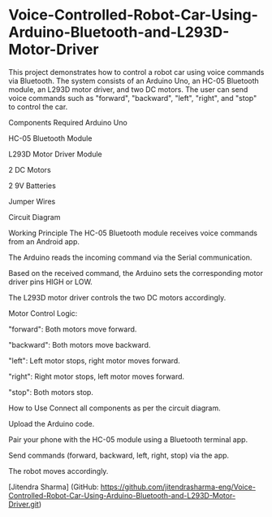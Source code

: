 # Voice-Controlled-Robot-Car-Using-Arduino-Bluetooth-and-L293D-Motor-Driver
This project demonstrates how to control a robot car using voice commands via Bluetooth. The system consists of an Arduino Uno, an HC-05 Bluetooth module, an L293D motor driver, and two DC motors. The user can send voice commands such as "forward", "backward", "left", "right", and "stop" to control the car.

Components Required
Arduino Uno

HC-05 Bluetooth Module

L293D Motor Driver Module

2 DC Motors

2 9V Batteries

Jumper Wires

Circuit Diagram

Working Principle
The HC-05 Bluetooth module receives voice commands from an Android app.

The Arduino reads the incoming command via the Serial communication.

Based on the received command, the Arduino sets the corresponding motor driver pins HIGH or LOW.

The L293D motor driver controls the two DC motors accordingly.

Motor Control Logic:

"forward": Both motors move forward.

"backward": Both motors move backward.

"left": Left motor stops, right motor moves forward.

"right": Right motor stops, left motor moves forward.

"stop": Both motors stop.

How to Use
Connect all components as per the circuit diagram.

Upload the Arduino code.

Pair your phone with the HC-05 module using a Bluetooth terminal app.

Send commands (forward, backward, left, right, stop) via the app.

The robot moves accordingly.

[Jitendra Sharma] (GitHub: https://github.com/jitendrasharma-eng/Voice-Controlled-Robot-Car-Using-Arduino-Bluetooth-and-L293D-Motor-Driver.git)
